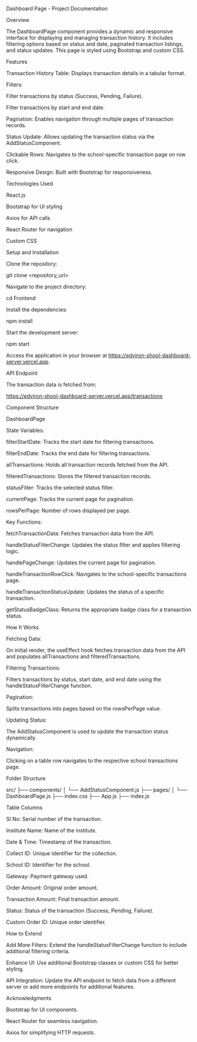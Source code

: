Dashboard Page - Project Documentation

Overview

The DashboardPage component provides a dynamic and responsive interface for displaying and managing transaction history. It includes filtering options based on status and date, paginated transaction listings, and status updates. This page is styled using Bootstrap and custom CSS.

Features

Transaction History Table: Displays transaction details in a tabular format.

Filters:

Filter transactions by status (Success, Pending, Failure).

Filter transactions by start and end date.

Pagination: Enables navigation through multiple pages of transaction records.

Status Update: Allows updating the transaction status via the AddStatusComponent.

Clickable Rows: Navigates to the school-specific transaction page on row click.

Responsive Design: Built with Bootstrap for responsiveness.

Technologies Used

React.js

Bootstrap for UI styling

Axios for API calls

React Router for navigation

Custom CSS

Setup and Installation

Clone the repository:

git clone <repository_url>

Navigate to the project directory:

cd Frontend

Install the dependencies:

npm install

Start the development server:

npm start

Access the application in your browser at https://edviron-shool-dashboard-server.vercel.app.

API Endpoint

The transaction data is fetched from:

https://edviron-shool-dashboard-server.vercel.app/transactions

Component Structure

DashboardPage

State Variables:

filterStartDate: Tracks the start date for filtering transactions.

filterEndDate: Tracks the end date for filtering transactions.

allTransactions: Holds all transaction records fetched from the API.

filteredTransactions: Stores the filtered transaction records.

statusFilter: Tracks the selected status filter.

currentPage: Tracks the current page for pagination.

rowsPerPage: Number of rows displayed per page.

Key Functions:

fetchTransactionData: Fetches transaction data from the API.

handleStatusFilterChange: Updates the status filter and applies filtering logic.

handlePageChange: Updates the current page for pagination.

handleTransactionRowClick: Navigates to the school-specific transactions page.

handleTransactionStatusUpdate: Updates the status of a specific transaction.

getStatusBadgeClass: Returns the appropriate badge class for a transaction status.

How It Works

Fetching Data:

On initial render, the useEffect hook fetches transaction data from the API and populates allTransactions and filteredTransactions.

Filtering Transactions:

Filters transactions by status, start date, and end date using the handleStatusFilterChange function.

Pagination:

Splits transactions into pages based on the rowsPerPage value.

Updating Status:

The AddStatusComponent is used to update the transaction status dynamically.

Navigation:

Clicking on a table row navigates to the respective school transactions page.

Folder Structure

src/
├── components/
│   └── AddStatusComponent.js
├── pages/
│   └── DashboardPage.js
├── index.css
├── App.js
├── index.js

Table Columns

SI No: Serial number of the transaction.

Institute Name: Name of the institute.

Date & Time: Timestamp of the transaction.

Collect ID: Unique identifier for the collection.

School ID: Identifier for the school.

Gateway: Payment gateway used.

Order Amount: Original order amount.

Transaction Amount: Final transaction amount.

Status: Status of the transaction (Success, Pending, Failure).

Custom Order ID: Unique order identifier.

How to Extend

Add More Filters: Extend the handleStatusFilterChange function to include additional filtering criteria.

Enhance UI: Use additional Bootstrap classes or custom CSS for better styling.

API Integration: Update the API endpoint to fetch data from a different server or add more endpoints for additional features.


Acknowledgments

Bootstrap for UI components.

React Router for seamless navigation.

Axios for simplifying HTTP requests.



